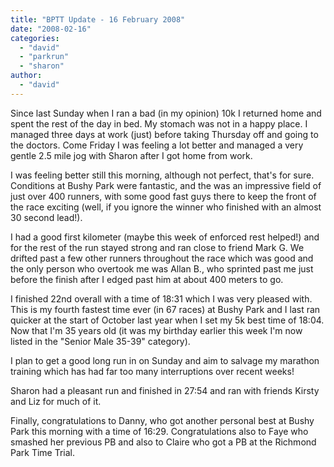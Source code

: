 ```yaml
---
title: "BPTT Update - 16 February 2008"
date: "2008-02-16"
categories: 
  - "david"
  - "parkrun"
  - "sharon"
author: 
  - "david"
---
```


Since last Sunday when I ran a bad (in my opinion) 10k I returned home and spent the rest of the day in bed. My stomach was not in a happy place. I managed three days at work (just) before taking Thursday off and going to the doctors. Come Friday I was feeling a lot better and managed a very gentle 2.5 mile jog with Sharon after I got home from work.

I was feeling better still this morning, although not perfect, that's for sure. Conditions at Bushy Park were fantastic, and the was an impressive field of just over 400 runners, with some good fast guys there to keep the front of the race exciting (well, if you ignore the winner who finished with an almost 30 second lead!).

I had a good first kilometer (maybe this week of enforced rest helped!) and for the rest of the run stayed strong and ran close to friend Mark G. We drifted past a few other runners throughout the race which was good and the only person who overtook me was Allan B., who sprinted past me just before the finish after I edged past him at about 400 meters to go.

I finished 22nd overall with a time of 18:31 which I was very pleased with. This is my fourth fastest time ever (in 67 races) at Bushy Park and I last ran quicker at the start of October last year when I set my 5k best time of 18:04. Now that I'm 35 years old (it was my birthday earlier this week I'm now listed in the "Senior Male 35-39" category).

I plan to get a good long run in on Sunday and aim to salvage my marathon training which has had far too many interruptions over recent weeks!

Sharon had a pleasant run and finished in 27:54 and ran with friends Kirsty and Liz for much of it.

Finally, congratulations to Danny, who got another personal best at Bushy Park this morning with a time of 16:29. Congratulations also to Faye who smashed her previous PB and also to Claire who got a PB at the Richmond Park Time Trial.
